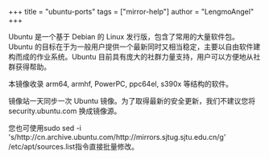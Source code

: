 +++
title = "ubuntu-ports"
tags = ["mirror-help"]
author = "LengmoAngel"
+++

Ubuntu 是一个基于 Debian 的 Linux 发行版，包含了常用的大量软件包。Ubuntu 的目标在于为一般用户提供一个最新同时又相当稳定，主要以自由软件建构而成的作业系统。Ubuntu 目前具有庞大的社群力量支持，用户可以方便地从社群获得帮助。

本镜像收录 arm64, armhf, PowerPC, ppc64el, s390x 等结构的软件。

镜像站一天同步一次 Ubuntu 镜像。为了取得最新的安全更新，我们不建议您将 security.ubuntu.com 换成镜像源。

您也可使用sudo sed -i 's/http:\/\/cn.archive.ubuntu.com/http:\/\/mirrors.sjtug.sjtu.edu.cn/g' /etc/apt/sources.list指令直接批量修改。


